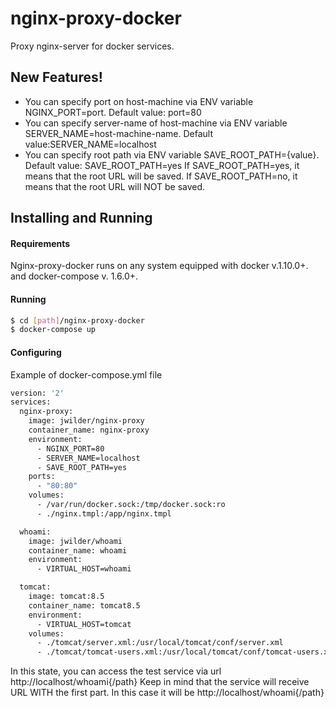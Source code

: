 # nginx-proxy-docker

Proxy nginx-server for docker services.


## New Features!
  - You can specify port on host-machine via ENV variable NGINX_PORT=port. Default value: port=80
  - You can specify server-name of host-machine via ENV variable SERVER_NAME=host-machine-name. Default value:SERVER_NAME=localhost
  - You can specify root path  via ENV variable SAVE_ROOT_PATH={value}. Default value: SAVE_ROOT_PATH=yes
  If SAVE_ROOT_PATH=yes, it means that the root URL will be saved.
  If SAVE_ROOT_PATH=no, it means that the root URL will NOT be saved.

## Installing and Running

#### Requirements
Nginx-proxy-docker runs on any system equipped with docker v.1.10.0+. and docker-compose v. 1.6.0+.

#### Running

```sh
$ cd [path]/nginx-proxy-docker
$ docker-compose up
```

#### Configuring
Example of docker-compose.yml file

```sh
version: '2'
services:
  nginx-proxy:
    image: jwilder/nginx-proxy
    container_name: nginx-proxy
    environment:
      - NGINX_PORT=80
      - SERVER_NAME=localhost
      - SAVE_ROOT_PATH=yes
    ports:
      - "80:80"
    volumes:
      - /var/run/docker.sock:/tmp/docker.sock:ro
      - ./nginx.tmpl:/app/nginx.tmpl

  whoami:
    image: jwilder/whoami
    container_name: whoami
    environment:
      - VIRTUAL_HOST=whoami

  tomcat:
    image: tomcat:8.5
    container_name: tomcat8.5
    environment:
      - VIRTUAL_HOST=tomcat
    volumes:
      - ./tomcat/server.xml:/usr/local/tomcat/conf/server.xml
      - ./tomcat/tomcat-users.xml:/usr/local/tomcat/conf/tomcat-users.xml
```

In this state, you can access the test service via url http://localhost/whoami{/path}
Keep in mind that the service will receive URL WITH the first part. In this case it will be http://localhost/whoami{/path}

